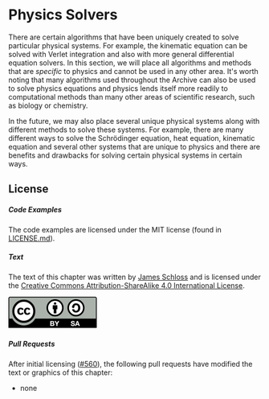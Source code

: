 # Physics Solvers

There are certain algorithms that have been uniquely created to solve particular physical systems.
For example, the kinematic equation can be solved with Verlet integration and also with more general differential equation solvers.
In this section, we will place all algorithms and methods that are *specific* to physics and cannot be used in any other area.
It's worth noting that many algorithms used throughout the Archive can also be used to solve physics equations and physics lends itself more readily to computational methods than many other areas of scientific research, such as biology or chemistry.

In the future, we may also place several unique physical systems along with different methods to solve these systems.
For example, there are many different ways to solve the Schrödinger equation, heat equation, kinematic equation and several other systems that are unique to physics and there are benefits and drawbacks for solving certain physical systems in certain ways.

## License

##### Code Examples

The code examples are licensed under the MIT license (found in [LICENSE.md](https://github.com/algorithm-archivists/algorithm-archive/blob/master/LICENSE.md)).

##### Text

The text of this chapter was written by [James Schloss](https://github.com/leios) and is licensed under the [Creative Commons Attribution-ShareAlike 4.0 International License](https://creativecommons.org/licenses/by-sa/4.0/legalcode).

[<p><img  class="center" src="../cc/CC-BY-SA_icon.svg" /></p>](https://creativecommons.org/licenses/by-sa/4.0/)

##### Pull Requests

After initial licensing ([#560](https://github.com/algorithm-archivists/algorithm-archive/pull/560)), the following pull requests have modified the text or graphics of this chapter:
- none
